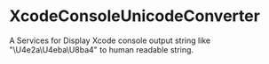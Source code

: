 XcodeConsoleUnicodeConverter
============================

A Services for Display Xcode console output string like "\U4e2a\U4eba\U8ba4" to human readable string.
